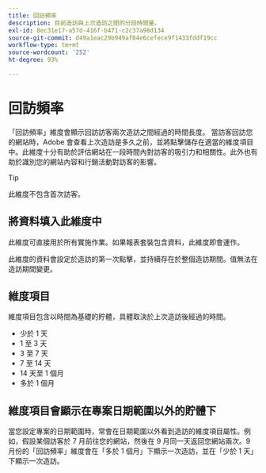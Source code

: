 ```yaml
---
title: 回訪頻率
description: 目前造訪與上次造訪之間的分段時間量。
exl-id: 8ec31e17-a57d-416f-b471-c2c37a98d134
source-git-commit: d49a1eac29b949af04e6cefece9f1433fddf19cc
workflow-type: tm+mt
source-wordcount: '252'
ht-degree: 93%

---
```


# 回訪頻率

「回訪頻率」維度會顯示回訪訪客兩次造訪之間經過的時間長度。 當訪客回訪您的網站時，Adobe 會查看上次造訪是多久之前，並將點擊儲存在適當的維度項目中。此維度十分有助於評估網站在一段時間內對訪客的吸引力和相關性。此外也有助於識別您的網站內容和行銷活動對訪客的影響。

>[!TIP]
>
>此維度不包含首次訪客。

## 將資料填入此維度中

此維度可直接用於所有實施作業。如果報表套裝包含資料，此維度即會運作。

此維度的資料會設定於造訪的第一次點擊，並持續存在於整個造訪期間。值無法在造訪期間變更。

## 維度項目

維度項目包含以時間為基礎的貯體，具體取決於上次造訪後經過的時間。

* 少於 1 天
* 1 至 3 天
* 3 至 7 天
* 7 至 14 天
* 14 天至 1 個月
* 多於 1 個月

## 維度項目會顯示在專案日期範圍以外的貯體下

當您設定專案的日期範圍時，常會在日期範圍以外看到造訪的維度項目屬性。例如，假設某個訪客於 7 月前往您的網站，然後在 9 月同一天返回您網站兩次。9 月份的「回訪頻率」維度會在「多於 1 個月」下顯示一次造訪，並在「少於 1 天」下顯示一次造訪。
